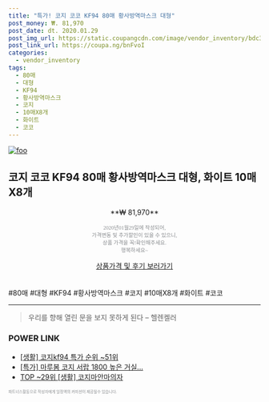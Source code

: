```yaml
--- 
title: "특가! 코지 코코 KF94 80매 황사방역마스크 대형" 
post_money: ₩. 81,970 
post_date: dt. 2020.01.29 
post_img_url: https://static.coupangcdn.com/image/vendor_inventory/bdc3/9a13a663a50df2a5c153fa07f0c415b7f735909334284ecfc07a404ed34c.jpg 
post_link_url: https://coupa.ng/bnFvoI 
categories: 
  - vendor_inventory 
tags: 
  - 80매 
  - 대형 
  - KF94 
  - 황사방역마스크 
  - 코지 
  - 10매X8개 
  - 화이트 
  - 코코 
--- 
```

[![foo](https://static.coupangcdn.com/image/vendor_inventory/bdc3/9a13a663a50df2a5c153fa07f0c415b7f735909334284ecfc07a404ed34c.jpg)](https://coupa.ng/bnFvoI) 

## 코지 코코 KF94 80매 황사방역마스크 대형, 화이트 10매X8개 
<p style="text-align: center;">**₩ 81,970**</p> 
<p style="text-align: center;"><span style="color: #898c8f; font-family: Georgia,Times,serif; font-size: 0.75em;">2020년01월29일에 작성되어, <br>가격변동 및 추가할인이 있을 수 있으니,<br> 상품 가격을 꼭!확인해주세요.<br>행복하세요~</span> 
</p>	 
<div markdown="0" style="text-align: center;"><a href="https://coupa.ng/bnFvoI" class="btn btn--success">상품가격 및 후기 보러가기</a></div> 
<br><br> 
  #80매 #대형 #KF94 #황사방역마스크 #코지 #10매X8개 #화이트 #코코 
<hr> 

> 우리를 향해 열린 문을 보지 못하게 된다  – 헬렌켈러 


### POWER LINK

* <a href="https://blog.naver.com/sakai111/221788317830" target="_blank"> [생활] 코지kf94 특가 순위 ~51위</a>
* <a href="https://blog.naver.com/an0733/221790712462" target="_blank">[특가] 마루봄 코지 서랍 1800 높은 거실...</a>
* <a href="https://blog.naver.com/an0733/221785362707" target="_blank"> TOP ~29위 [생활] 코지마안마의자</a>

<span style="color: #898c8f; font-family: Georgia,Times,serif; font-size: 0.55em;">파트너스활동으로 작성자에게 일정액의 커미션이 제공될수 있습니다.</span> 
